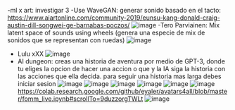 -ml x art: investigar 3
-Use WaveGAN: generar sonido basado en el tacto: https://www.aiartonline.com/community-2019/eunsu-kang-donald-craig-austin-dill-songwei-ge-barnabas-poczos/
![image](https://github.com/Marijou/audiv027-2024-1/assets/163590875/181bb180-8491-422a-bddf-7437cbed17f1)
-Tero Parviainen: Mix latent space of sounds using wheels (genera una especie de mix de sonidos que se representan con ruedas)
![image](https://github.com/Marijou/audiv027-2024-1/assets/163590875/32b38621-2bc3-4766-8157-124e1d689b36)
- Lulu xXX
![image](https://github.com/Marijou/audiv027-2024-1/assets/163590875/d6220783-e191-43f8-b34a-770d76250a21)
- AI dungeon: creas una historia de aventura por medio de GPT-3, donde tu eliges la opcion de hacer una accion o que y la IA siga la historia con las acciones que ella decida. para seguir una historia mas larga debes iniciar sesion
![image](https://github.com/Marijou/audiv027-2024-1/assets/163590875/4bbb1d6a-76f2-44cc-88ef-afce9717ecae)
![image](https://github.com/Marijou/audiv027-2024-1/assets/163590875/c400dced-1e69-47f0-bf5e-4aeb898e5151)
![image](https://github.com/Marijou/audiv027-2024-1/assets/163590875/a22393fc-234b-498c-a066-854efcb71e21)
![image](https://github.com/Marijou/audiv027-2024-1/assets/163590875/3c8851c0-a703-42bd-9de2-ebc3bea67fc1)
![image](https://github.com/Marijou/audiv027-2024-1/assets/163590875/eeb15883-3100-46ec-b595-594b7824aee0)
![image](https://github.com/Marijou/audiv027-2024-1/assets/163590875/4300f310-6852-44ae-9569-73dfb87488f7)
https://colab.research.google.com/github/eyaler/avatars4all/blob/master/fomm_live.ipynb#scrollTo=9duzzorgTWLt
![image](https://github.com/Marijou/audiv027-2024-1/assets/163590875/59016414-2a77-478e-b980-fdf77baaf2dc)


